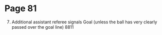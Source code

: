 # Page 81

7. Additional assistant referee signals
Goal
(unless the ball has very clearly
passed over the goal line)
8811
